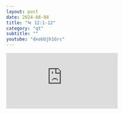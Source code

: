 ```yaml
---
layout: post
date: 2024-08-08
title: "눅 12:1-12"
category: "qt"
subtitle: ""
youtube: "dxoUUjh1Grc"
---
```


<div class="youtube margin-large">
    <iframe src="https://www.youtube.com/embed/dxoUUjh1Grc" title="YouTube video player" frameborder="0" allow="accelerometer; autoplay; clipboard-write; encrypted-media; gyroscope; picture-in-picture; web-share" allowfullscreen></iframe>
</div>

